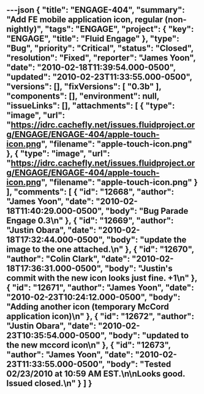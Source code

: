 ---json
{
  "title": "ENGAGE-404",
  "summary": "Add FE mobile application icon, regular (non-nightly)",
  "tags": "ENGAGE",
  "project": {
    "key": "ENGAGE",
    "title": "Fluid Engage"
  },
  "type": "Bug",
  "priority": "Critical",
  "status": "Closed",
  "resolution": "Fixed",
  "reporter": "James Yoon",
  "date": "2010-02-18T11:39:54.000-0500",
  "updated": "2010-02-23T11:33:55.000-0500",
  "versions": [],
  "fixVersions": [
    "0.3b"
  ],
  "components": [],
  "environment": null,
  "issueLinks": [],
  "attachments": [
    {
      "type": "image",
      "url": "https://idrc.cachefly.net/issues.fluidproject.org/ENGAGE/ENGAGE-404/apple-touch-icon.png",
      "filename": "apple-touch-icon.png"
    },
    {
      "type": "image",
      "url": "https://idrc.cachefly.net/issues.fluidproject.org/ENGAGE/ENGAGE-404/apple-touch-icon.png",
      "filename": "apple-touch-icon.png"
    }
  ],
  "comments": [
    {
      "id": "12668",
      "author": "James Yoon",
      "date": "2010-02-18T11:40:29.000-0500",
      "body": "Bug Parade Engage 0.3\n"
    },
    {
      "id": "12669",
      "author": "Justin Obara",
      "date": "2010-02-18T17:32:44.000-0500",
      "body": "update the image to the one attached.\n"
    },
    {
      "id": "12670",
      "author": "Colin Clark",
      "date": "2010-02-18T17:36:31.000-0500",
      "body": "Justin's commit with the new icon looks just fine. +1\n"
    },
    {
      "id": "12671",
      "author": "James Yoon",
      "date": "2010-02-23T10:24:12.000-0500",
      "body": "Adding another icon (temporary McCord application icon)\n"
    },
    {
      "id": "12672",
      "author": "Justin Obara",
      "date": "2010-02-23T10:35:54.000-0500",
      "body": "updated to the new mccord icon\n"
    },
    {
      "id": "12673",
      "author": "James Yoon",
      "date": "2010-02-23T11:33:55.000-0500",
      "body": "Tested 02/23/2010 at 10:59 AM EST.\n\nLooks good. Issued closed.\n"
    }
  ]
}
---

        